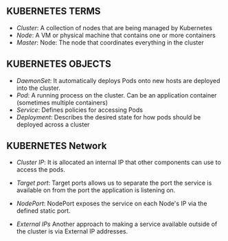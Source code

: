 
## KUBERNETES TERMS

 * *Cluster*: A collection of nodes that are being managed by Kubernetes
 * *Node*: A VM or physical machine that contains one or more containers
 * *Master*: Node: The node that coordinates everything in the cluster

## KUBERNETES OBJECTS

 * *DaemonSet*: It automatically deploys Pods onto new hosts are deployed into the cluster.
 * *Pod*: A running process on the cluster. Can be an application container (sometimes multiple containers)
 * *Service*: Defines policies for accessing Pods
 * *Deployment*: Describes the desired state for how pods should be deployed across a cluster



## KUBERNETES Network

 * *Cluster IP*: It is allocated an internal IP that other components can use to access the pods.

 * *Target port*: Target ports allows us to separate the port the service is available on from the port the application is listening on.

 * *NodePort*: NodePort exposes the service on each Node's IP via the defined static port.

 * *External IPs* Another approach to making a service available outside of the cluster is via External IP addresses.


